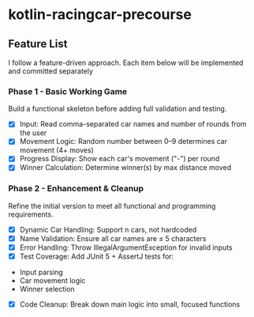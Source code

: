 # kotlin-racingcar-precourse
## Feature List 
I follow a feature-driven approach. Each item below will be implemented and committed separately

### Phase 1 - Basic Working Game
Build a functional skeleton before adding full validation and testing.
- [x] Input: Read comma-separated car names and number of rounds from the user
- [x] Movement Logic: Random number between 0–9 determines car movement (4+ moves)
- [x] Progress Display: Show each car's movement ("-") per round
- [x] Winner Calculation: Determine winner(s) by max distance moved

### Phase 2 - Enhancement & Cleanup
Refine the initial version to meet all functional and programming requirements.
- [x] Dynamic Car Handling: Support n cars, not hardcoded
- [x] Name Validation: Ensure all car names are ≤ 5 characters
- [x] Error Handling: Throw IllegalArgumentException for invalid inputs
- [x] Test Coverage: Add JUnit 5 + AssertJ tests for:
* Input parsing
* Car movement logic
* Winner selection
- [x] Code Cleanup: Break down main logic into small, focused functions
